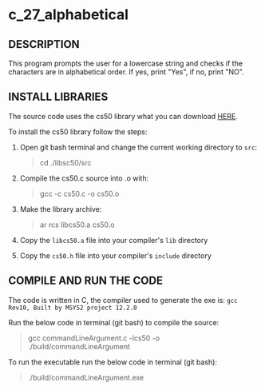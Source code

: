 # c_27_alphabetical

## DESCRIPTION

This program prompts the user for a lowercase string and checks if the characters are in alphabetical order. If yes, print "Yes", if no, print "NO".

## INSTALL LIBRARIES

The source code uses the cs50 library what you can download [HERE](https://github.com/cs50/libcs50).

To install the cs50 library follow the steps:

1. Open git bash terminal and change the current working directory to `src`:  
   > cd ./libsc50/src

2. Compile the cs50.c source into .o with:
   > gcc -c cs50.c -o cs50.o

3. Make the library archive:  
   > ar rcs libcs50.a cs50.o

4. Copy the `libcs50.a` file into your compiler's `lib` directory

5. Copy the `cs50.h` file into your compiler's `include` directory

## COMPILE AND RUN THE CODE

The code is written in C, the compiler used to generate the exe is: `gcc Rev10, Built by MSYS2 project 12.2.0`

Run the below code in terminal (git bash) to compile the source:

> gcc commandLineArgument.c -lcs50 -o ./build/commandLineArgument

To run the executable run the below code in terminal (git bash):

> ./build/commandLineArgument.exe
